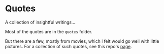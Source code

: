 # Quotes
A collection of insightful writings...

Most of the quotes are in the `quotes` folder.

But there are a few, mostly from movies, which I felt would go well with little pictures.
For a collection of such quotes, see this repo's [page](https://sai-nandan-desetti.github.io/Quotes/).
